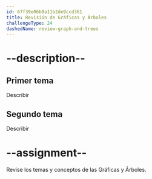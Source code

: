 ```yaml
---
id: 67f39e06b8a11b2de9ccd361
title: Revisión de Gráficas y Árboles
challengeType: 24
dashedName: review-graph-and-trees
---
```


# --description--

## Primer tema

Describir

## Segundo tema

Describir

# --assignment--

Revise los temas y conceptos de las Gráficas y Árboles.
